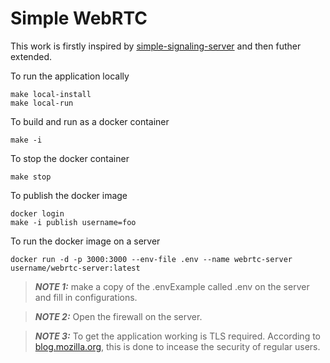 # Simple WebRTC

This work is firstly inspired by [simple-signaling-server](https://www.100ms.live/blog/webrtc-python-react-app) and then futher extended.

To run the application locally

```shell
make local-install
make local-run
```

To build and run as a docker container

```shell
make -i
```

To stop the docker container

```shell
make stop
```

To publish the docker image

```shell
docker login
make -i publish username=foo
```


To run the docker image on a server

```shell
docker run -d -p 3000:3000 --env-file .env --name webrtc-server username/webrtc-server:latest
```

> **_NOTE 1:_**  make a copy of the .envExample called .env on the server and fill in configurations.

> **_NOTE 2:_**  Open the firewall on the server.

> **_NOTE 3:_**  To get the application working is TLS required. According to [blog.mozilla.org](https://blog.mozilla.org/webrtc/camera-microphone-require-https-in-firefox-68/), this is done to incease the security of regular users.